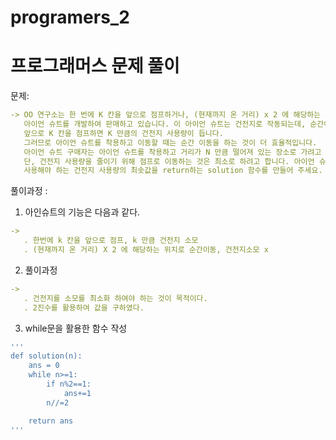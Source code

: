 # programers_2


# 프로그래머스 문제 풀이

문제: 
```yml
-> OO 연구소는 한 번에 K 칸을 앞으로 점프하거나, (현재까지 온 거리) x 2 에 해당하는 위치로 순간이동을 할 수 있는 특수한 기능을 가진 
   아이언 슈트를 개발하여 판매하고 있습니다. 이 아이언 슈트는 건전지로 작동되는데, 순간이동을 하면 건전지 사용량이 줄지 않지만, 
   앞으로 K 칸을 점프하면 K 만큼의 건전지 사용량이 듭니다. 
   그러므로 아이언 슈트를 착용하고 이동할 때는 순간 이동을 하는 것이 더 효율적입니다.  
   아이언 슈트 구매자는 아이언 슈트를 착용하고 거리가 N 만큼 떨어져 있는 장소로 가려고 합니다. 
   단, 건전지 사용량을 줄이기 위해 점프로 이동하는 것은 최소로 하려고 합니다. 아이언 슈트 구매자가 이동하려는 거리 N이 주어졌을 때, 
   사용해야 하는 건전지 사용량의 최솟값을 return하는 solution 함수를 만들어 주세요.
```

풀이과정 :

1. 아인슈트의 기능은 다음과 같다. 
```yml
-> 
   . 한번에 k 칸을 앞으로 점프, k 만큼 건전지 소모
   . (현재까지 온 거리) X 2 에 해당하는 위치로 순간이동, 건전지소모 x
```
2. 풀이과정
```yml
->  
   . 건전지를 소모를 최소화 하여야 하는 것이 목적이다.
   . 2진수를 활용하여 값을 구하였다.
```
3. while문을 활용한 함수 작성
```yml
'''
def solution(n):
    ans = 0
    while n>=1:
        if n%2==1:
            ans+=1
        n//=2

    return ans
'''
```
